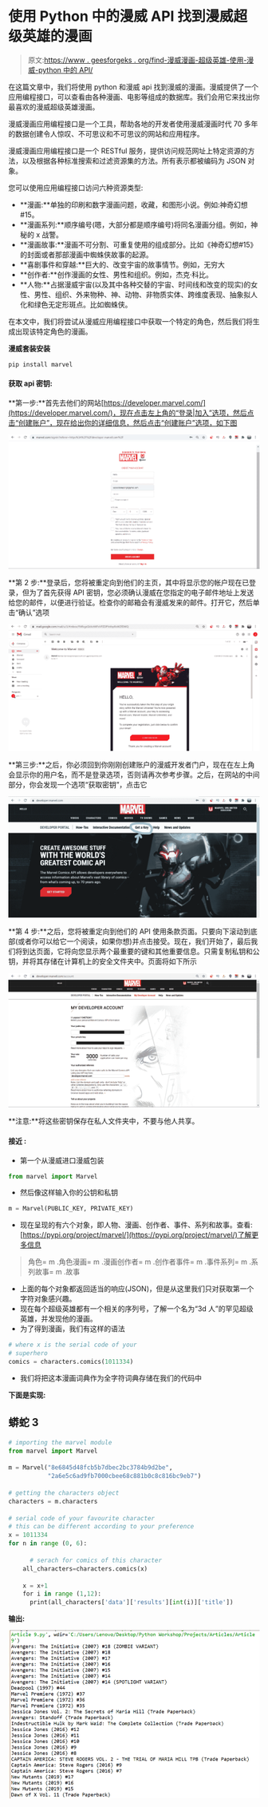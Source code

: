 # 使用 Python 中的漫威 API 找到漫威超级英雄的漫画

> 原文:[https://www . geesforgeks . org/find-漫威漫画-超级英雄-使用-漫威-python 中的 API/](https://www.geeksforgeeks.org/find-comics-of-marvel-superhero-using-marvel-api-in-python/)

在这篇文章中，我们将使用 python 和漫威 api 找到漫威的漫画。漫威提供了一个应用编程接口，可以查看由各种漫画、电影等组成的数据库。我们会用它来找出你最喜欢的漫威超级英雄漫画。

漫威漫画应用编程接口是一个工具，帮助各地的开发者使用漫威漫画时代 70 多年的数据创建令人惊叹、不可思议和不可思议的网站和应用程序。

漫威漫画应用编程接口是一个 RESTful 服务，提供访问规范网址上特定资源的方法，以及根据各种标准搜索和过滤资源集的方法。所有表示都被编码为 JSON 对象。

您可以使用应用编程接口访问六种资源类型:

*   **漫画:**单独的印刷和数字漫画问题，收藏，和图形小说。例如:神奇幻想#15。
*   **漫画系列:**顺序编号(嗯，大部分都是顺序编号)将同名漫画分组。例如，神秘的 x 战警。
*   **漫画故事:**漫画不可分割、可重复使用的组成部分。比如《神奇幻想#15》的封面或者那部漫画中蜘蛛侠故事的起源。
*   **喜剧事件和穿越:**巨大的、改变宇宙的故事情节。例如，无穷大
*   **创作者:**创作漫画的女性、男性和组织。例如，杰克·科比。
*   **人物:**占据漫威宇宙(以及其中各种交替的宇宙、时间线和改变的现实)的女性、男性、组织、外来物种、神、动物、非物质实体、跨维度表现、抽象拟人化和绿色无定形斑点。比如蜘蛛侠。

在本文中，我们将尝试从漫威应用编程接口中获取一个特定的角色，然后我们将生成出现该特定角色的漫画。

**漫威套装安装**

```py
pip install marvel
```

#### **获取 api 密钥:**

**第一步:**首先去他们的网站[https://developer.marvel.com/](https://developer.marvel.com/)，现在点击左上角的“登录|加入”选项，然后点击“创建账户”，现在给出你的详细信息，然后点击“创建账户”选项，如下图

![](img/09f8074658c318c6749917a2ea6768e5.png)

**第 2 步:**登录后，您将被重定向到他们的主页，其中将显示您的帐户现在已登录，但为了首先获得 API 密钥，您必须确认漫威在您指定的电子邮件地址上发送给您的邮件，以便进行验证。检查你的邮箱会有漫威发来的邮件。打开它，然后单击“确认”选项

![](img/6e7abd9ffd49a3d5228b3acccd23bd90.png)

**第三步:**之后，你必须回到你刚刚创建账户的漫威开发者门户，现在在左上角会显示你的用户名，而不是登录选项，否则请再次参考步骤。之后，在网站的中间部分，你会发现一个选项“获取密钥”，点击它

![](img/a7366921c527bebe67b4289c7ecdfe8d.png)

**第 4 步:**之后，您将被重定向到他们的 API 使用条款页面。只要向下滚动到底部(或者你可以给它一个阅读，如果你想)并点击接受。现在，我们开始了，最后我们将到达页面，它将向您显示两个最重要的键和其他重要信息。只需复制私钥和公钥，并将其存储在计算机上的安全文件夹中。页面将如下所示

![](img/dbc379adced9ecc3e1a64e4a7b2a8168.png)

**注意:**将这些密钥保存在私人文件夹中，不要与他人共享。

#### 接近 **:**

*   第一个从漫威进口漫威包装

```py
from marvel import Marvel
```

*   然后像这样输入你的公钥和私钥

```py
m = Marvel(PUBLIC_KEY, PRIVATE_KEY)
```

*   现在呈现的有六个对象，即人物、漫画、创作者、事件、系列和故事。查看:[https://pypi.org/project/marvel/](https://pypi.org/project/marvel/)了解更多信息

> 角色= m .角色漫画= m .漫画创作者= m .创作者事件= m .事件系列= m .系列故事= m .故事

*   上面的每个对象都返回适当的响应(JSON)，但是从这里我们只对获取第一个字符对象感兴趣。
*   现在每个超级英雄都有一个相关的序列号，了解一个名为“3d 人”的罕见超级英雄，并发现他的漫画。
*   为了得到漫画，我们有这样的语法

```py
# where x is the serial code of your 
# superhero
comics = characters.comics(1011334)
```

*   我们将把这本漫画词典作为全字符词典存储在我们的代码中

**下面是实现:**

## 蟒蛇 3

```py
# importing the marvel module
from marvel import Marvel 

m = Marvel("8e6845d48fcb5b7dbec2bc3784b9d2be",
           "2a6e5c6ad9fb7000cbee68c881b0c8c816bc9eb7")

# getting the characters object
characters = m.characters 

# serial code of your favourite character
# this can be different according to your preference
x = 1011334 
for n in range (0, 6): 

      # serach for comics of this character
    all_characters=characters.comics(x) 

    x = x+1 
    for i in range (1,12):
      print(all_characters['data']['results'][int(i)]['title'])
```

**输出:**

![](img/63e48a2fced6bf21747e3cfdf522d2da.png)